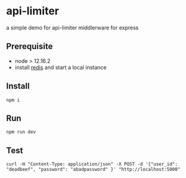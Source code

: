 # api-limiter
a simple demo for api-limiter middlerware for express

## Prerequisite
- node > 12.16.2
- install [redis](https://redis.io/download) and start a local instance

## Install 
`npm i`

## Run
`npm run dev`

## Test
`curl -H "Content-Type: application/json" -X POST -d '{"user_id": "deadbeef", "password": "abadpassword" }' "http://localhost:5000"`
